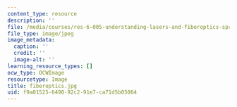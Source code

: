 ```yaml
---
content_type: resource
description: ''
file: /media/courses/res-6-005-understanding-lasers-and-fiberoptics-spring-2008/f9a01525649092c291e7ca71d5b05064_fiberoptics.jpg
file_type: image/jpeg
image_metadata:
  caption: ''
  credit: ''
  image-alt: ''
learning_resource_types: []
ocw_type: OCWImage
resourcetype: Image
title: fiberoptics.jpg
uid: f9a01525-6490-92c2-91e7-ca71d5b05064
---
```

